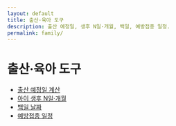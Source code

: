 ```yaml
---
layout: default
title: 출산·육아 도구
description: 출산 예정일, 생후 N일·개월, 백일, 예방접종 일정.
permalink: family/
---
```


# 출산·육아 도구
<ul>
  <li><a href="/family/due-date/">출산 예정일 계산</a></li>
  <li><a href="/family/baby-days/">아이 생후 N일·개월</a></li>
  <li><a href="/family/baegil/">백일 날짜</a></li>
  <li><a href="/family/vaccine/">예방접종 일정</a></li>
</ul>
